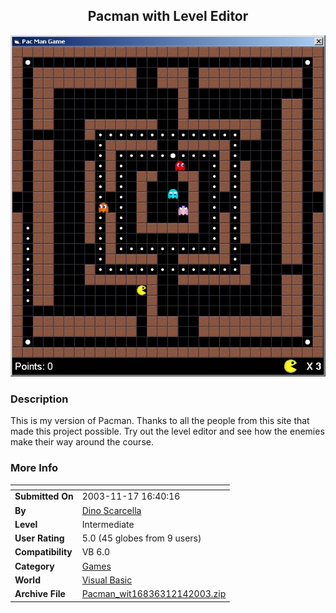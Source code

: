 ﻿<div align="center">

## Pacman with Level Editor

<img src="PIC20031214459364299.JPG">
</div>

### Description

This is my version of Pacman. Thanks to all the people from this site that made this project possible. Try out the level editor and see how the enemies make their way around the course.
 
### More Info
 


<span>             |<span>
---                |---
**Submitted On**   |2003-11-17 16:40:16
**By**             |[Dino Scarcella](https://github.com/Planet-Source-Code/PSCIndex/blob/master/ByAuthor/dino-scarcella.md)
**Level**          |Intermediate
**User Rating**    |5.0 (45 globes from 9 users)
**Compatibility**  |VB 6\.0
**Category**       |[Games](https://github.com/Planet-Source-Code/PSCIndex/blob/master/ByCategory/games__1-38.md)
**World**          |[Visual Basic](https://github.com/Planet-Source-Code/PSCIndex/blob/master/ByWorld/visual-basic.md)
**Archive File**   |[Pacman\_wit16836312142003\.zip](https://github.com/Planet-Source-Code/dino-scarcella-pacman-with-level-editor__1-50450/archive/master.zip)








